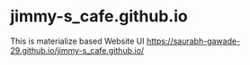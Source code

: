 # jimmy-s_cafe.github.io
This is materialize based Website UI
https://saurabh-gawade-29.github.io/jimmy-s_cafe.github.io/
